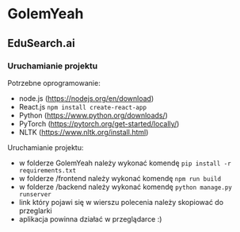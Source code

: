 # GolemYeah

## EduSearch.ai

### Uruchamianie projektu
Potrzebne oprogramowanie:
- node.js (https://nodejs.org/en/download)
- React.js `npm install create-react-app`
- Python (https://www.python.org/downloads/)
- PyTorch (https://pytorch.org/get-started/locally/)
- NLTK (https://www.nltk.org/install.html)

Uruchamianie projektu:
- w folderze GolemYeah należy wykonać komendę `pip install -r requirements.txt`
- w folderze /frontend należy wykonać komendę `npm run build`
- w folderze /backend należy wykonać komendę `python manage.py runserver`
- link który pojawi się w wierszu polecenia należy skopiować do przeglarki
- aplikacja powinna działać w przeglądarce :)

